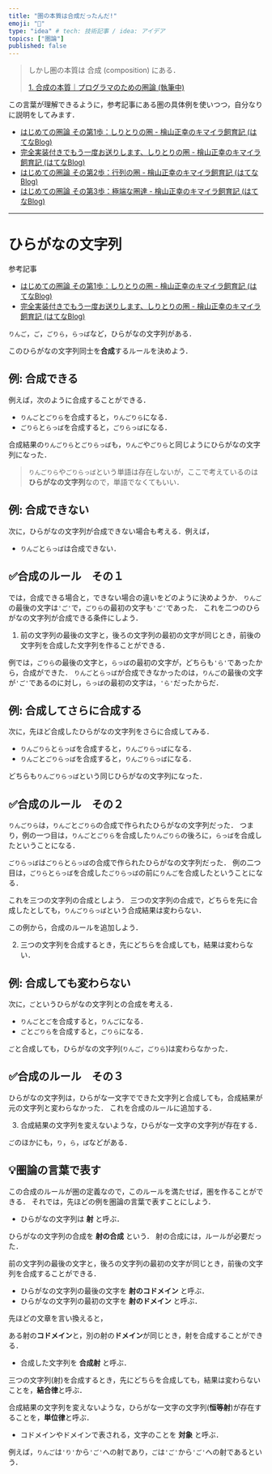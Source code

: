 ```yaml
---
title: "圏の本質は合成だったんだ!"
emoji: "🙌"
type: "idea" # tech: 技術記事 / idea: アイデア
topics: ["圏論"]
published: false
---
```


> しかし圏の本質は 合成 (composition) にある．
> 
> [1. 合成の本質｜プログラマのための圏論 (執筆中)](https://zenn.dev/taketo1024/books/850b20937af93b/viewer)

この言葉が理解できるように，参考記事にある圏の具体例を使いつつ，自分なりに説明をしてみます．

* [はじめての圏論 その第1歩：しりとりの圏 - 檜山正幸のキマイラ飼育記 (はてなBlog)](https://m-hiyama.hatenablog.com/entry/20060821/1156120185)
* [完全実装付きでもう一度お送りします、しりとりの圏 - 檜山正幸のキマイラ飼育記 (はてなBlog)](https://m-hiyama.hatenablog.com/entry/20090424/1240552575)
* [はじめての圏論 その第2歩：行列の圏 - 檜山正幸のキマイラ飼育記 (はてなBlog)](https://m-hiyama.hatenablog.com/entry/20060822/1156213781)
* [はじめての圏論 その第3歩：極端な圏達 - 檜山正幸のキマイラ飼育記 (はてなBlog)](https://m-hiyama.hatenablog.com/entry/20060823/1156300345)

---

# ひらがなの文字列

参考記事
* [はじめての圏論 その第1歩：しりとりの圏 - 檜山正幸のキマイラ飼育記 (はてなBlog)](https://m-hiyama.hatenablog.com/entry/20060821/1156120185)
* [完全実装付きでもう一度お送りします、しりとりの圏 - 檜山正幸のキマイラ飼育記 (はてなBlog)](https://m-hiyama.hatenablog.com/entry/20090424/1240552575)

`りんご`，`ご`，`ごりら`，`らっぱ`など，ひらがなの文字列がある．

このひらがなの文字列同士を**合成**するルールを決めよう．

## 例: 合成できる

例えば，次のように合成することができる．

* `りんご`と`ごりら`を合成すると，`りんごりら`になる．
* `ごりら`と`らっぱ`を合成すると，`ごりらっぱ`になる．

合成結果の`りんごりら`と`ごりらっぱ`も，`りんご`や`ごりら`と同じようにひらがなの文字列になった．
> `りんごりら`や`ごりらっぱ`という単語は存在しないが，ここで考えているのは**ひらがなの文字列**なので，単語でなくてもいい．

## 例: 合成できない
次に，ひらがなの文字列が合成できない場合も考える．例えば，

* `りんご`と`らっぱ`は合成できない．

## ✅合成のルール　その１
では，合成できる場合と，できない場合の違いをどのように決めようか．
`りんご`の最後の文字は`'ご'`で，`ごりら`の最初の文字も`'ご'`であった．
これを二つのひらがなの文字列が合成できる条件にしよう．

1. 前の文字列の最後の文字と，後ろの文字列の最初の文字が同じとき，前後の文字列を合成した文字列を作ることができる．

例では，`ごりら`の最後の文字と，`らっぱ`の最初の文字が，どちらも`'ら'`であったから，合成ができた．
`りんご`と`らっぱ`が合成できなかったのは，`りんご`の最後の文字が`'ご'`であるのに対し，`らっぱ`の最初の文字は，`'ら'`だったからだ．

## 例: 合成してさらに合成する
次に，先ほど合成したひらがなの文字列をさらに合成してみる．

* `りんごりら`と`らっぱ`を合成すると，`りんごりらっぱ`になる．
* `りんご`と`ごりらっぱ`を合成すると，`りんごりらっぱ`になる．

どちらも`りんごりらっぱ`という同じひらがなの文字列になった．

## ✅合成のルール　その２

`りんごりら`は，`りんご`と`ごりら`の合成で作られたひらがなの文字列だった．
つまり，例の一つ目は，`りんご`と`ごりら`を合成した`りんごりら`の後ろに，`らっぱ`を合成したということになる．

`ごりらっぱ`は`ごりら`と`らっぱ`の合成で作られたひらがなの文字列だった．
例の二つ目は，`ごりら`と`らっぱ`を合成した`ごりらっぱ`の前に`りんご`を合成したということになる．

これを三つの文字列の合成としよう．
三つの文字列の合成で，どちらを先に合成したとしても，`りんごりらっぱ`という合成結果は変わらない．

この例から，合成のルールを追加しよう．

2. 三つの文字列を合成するとき，先にどちらを合成しても，結果は変わらない．

## 例: 合成しても変わらない

次に，`ご`というひらがなの文字列との合成を考える．

* `りんご`と`ご`を合成すると，`りんご`になる．
* `ご`と`ごりら`を合成すると，`ごりら`になる．

`ご`と合成しても，ひらがなの文字列(`りんご`，`ごりら`)は変わらなかった．

## ✅合成のルール　その３

ひらがなの文字列は，ひらがな一文字でできた文字列と合成しても，合成結果が元の文字列と変わらなかった．
これを合成のルールに追加する．

3. 合成結果の文字列を変えないような，ひらがな一文字の文字列が存在する．

`ご`のほかにも，`り`，`ら`，`ぱ`などがある．

## 💡圏論の言葉で表す
この合成のルールが圏の定義なので，このルールを満たせば，圏を作ることができる．
それでは，先ほどの例を圏論の言葉で表すことにしよう．

* ひらがなの文字列は **射** と呼ぶ．

ひらがなの文字列の合成を **射の合成** という．
射の合成には，ルールが必要だった．

前の文字列の最後の文字と，後ろの文字列の最初の文字が同じとき，前後の文字列を合成することができる．

* ひらがなの文字列の最後の文字を **射のコドメイン** と呼ぶ．
* ひらがなの文字列の最初の文字を **射のドメイン** と呼ぶ．

先ほどの文章を言い換えると，

ある射の**コドメイン**と，別の射の**ドメイン**が同じとき，射を合成することができる．

* 合成した文字列を **合成射** と呼ぶ．

三つの文字列(射)を合成するとき，先にどちらを合成しても，結果は変わらないことを，**結合律**と呼ぶ．

合成結果の文字列を変えないような，ひらがな一文字の文字列(**恒等射**)が存在することを，**単位律**と呼ぶ．

* コドメインやドメインで表される，文字のことを **対象** と呼ぶ．

例えば，`りんご`は`'り'`から`'ご'`への射であり，`ご`は`'ご'`から`'ご'`への射であるという．
